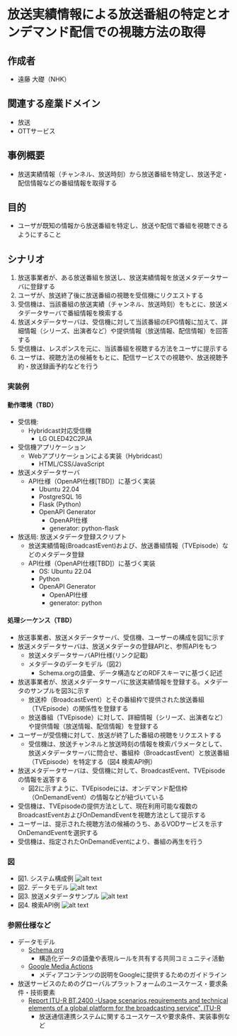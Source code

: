 # 放送実績情報による放送番組の特定とオンデマンド配信での視聴方法の取得

## 作成者
- 遠藤 大礎（NHK）

## 関連する産業ドメイン
- 放送
- OTTサービス

## 事例概要
- 放送実績情報（チャンネル、放送時刻）から放送番組を特定し、放送予定・配信情報などの番組情報を取得する

## 目的
- ユーザが既知の情報から放送番組を特定し、放送や配信で番組を視聴できるようにすること

## シナリオ

1. 放送事業者が、ある放送番組を放送し、放送実績情報を放送メタデータサーバに登録する
2. ユーザが、放送終了後に放送番組の視聴を受信機にリクエストする
3. 受信機は、当該番組の放送実績（チャンネル、放送時刻）をもとに、放送メタデータサーバで番組情報を検索する
4. 放送メタデータサーバは、受信機に対して当該番組のEPG情報に加えて、詳細情報（シリーズ、出演者など）や提供情報（放送情報、配信情報）を回答する
5. 受信機は、レスポンスを元に、当該番組を視聴する方法をユーザに提示する
6. ユーザは、視聴方法の候補をもとに、配信サービスでの視聴や、放送視聴予約・放送録画予約などを行う

### 実装例


#### 動作環境（TBD）
- 受信機: 
  - Hybridcast対応受信機
    - LG OLED42C2PJA
- 受信機アプリケーション
  - Webアプリケーションによる実装（Hybridcast）
    - HTML/CSS/JavaScript
- 放送メタデータサーバ
  - API仕様（OpenAPI仕様[TBD]）に基づく実装
    - Ubuntu 22.04
    - PostgreSQL 16
    - Flask (Python)
    - OpenAPI Generator
      - OpenAPI仕様
      - generator: python-flask 
- 放送局: 放送メタデータ登録スクリプト
  - 放送実績情報(BroadcastEvent)および、放送番組情報（TVEpisode）などのメタデータ登録
  - API仕様（OpenAPI仕様[TBD]）に基づく実装
    - OS: Ubuntu 22.04
    - Python
    - OpenAPI Generator
      - OpenAPI仕様
      - generator: python

#### 処理シーケンス（TBD）
- 放送事業者、放送メタデータサーバ、受信機、ユーザーの構成を図1に示す
- 放送メタデータサーバは、放送メタデータの登録APIと、参照APIをもつ
  - 放送メタデータサーバAPI仕様(リンク記載)
  - メタデータのデータモデル（図2）
    - Schema.orgの語彙、データ構造などのRDFスキーマに基づく記述
- 放送事業者が、放送メタデータサーバに放送実績情報を登録する。メタデータのサンプルを図3に示す
  - 放送枠（BroadcastEvent）とその番組枠で提供された放送番組（TVEpisode）の関係性を登録する
  - 放送番組（TVEpisode）に対して、詳細情報（シリーズ、出演者など）や提供情報（放送情報、配信情報）を登録する
- ユーザーが受信機に対して、放送が終了した番組の視聴をリクエストする
  - 受信機は、放送チャンネルと放送時刻の情報を検索パラメータとして、放送メタデータサーバに問合せ、番組枠（BroadcastEvent）と放送番組（TVEpisode）を特定する（図4 検索API例）
- 放送メタデータサーバは、受信機に対して、BroadcastEvent、TVEpisodeの情報を返答する
  - 図2に示すように、TVEpisodeには、オンデマンド配信枠（OnDemandEvent）の情報などが紐づいている
- 受信機は、TVEpisodeの提供方法として、現在利用可能な複数のBroadcastEventおよびOnDemandEventを視聴方法として提示する
- ユーザーは、提示された視聴方法の候補のうち、あるVODサービスを示すOnDemandEventを選択する
- 受信機は、指定されたOnDemandEventにより、番組の再生を行う

### 図
- 図1. システム構成例
![alt text](https://github.com/w3c-cg/mcm-jp/blob/main/reports/use-cases/broadcasting-schema.org/configuration.png)
- 図2. データモデル
![alt text](https://github.com/w3c-cg/mcm-jp/blob/main/reports/use-cases/broadcasting-schema.org/datamodel.png)
- 図3. 放送メタデータサンプル
![alt text](https://github.com/w3c-cg/mcm-jp/blob/main/reports/use-cases/broadcasting-schema.org/data_sample.png)
- 図4. 検索API例
![alt text](https://github.com/w3c-cg/mcm-jp/blob/main/reports/use-cases/broadcasting-schema.org/api_sample.png)


### 参照仕様など
- データモデル
  - [Schema.org](https://schema.org/)
    - 構造化データの語彙や表現ルールを共有する共同コミュニティ活動
  - [Google Media Actions](https://developers.google.com/actions/media)
    - メディアコンテンツの説明をGoogleに提供するためのガイドライン
- 放送サービスのためのグローバルプラットフォームのユースケース・要求条件・技術要素
  - [Report ITU-R BT.2400 -Usage scenarios,requirements and technical elements of a global platform for the broadcasting service", ITU-R](https://www.itu.int/pub/R-REP-BT.2400)
    - 放送通信連携システムに関するユースケースや要求条件、実装事例など
  